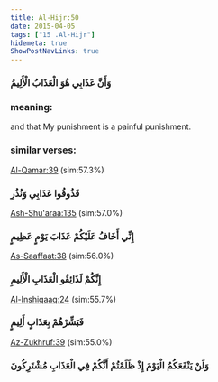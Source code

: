 ```yaml
---
title: Al-Hijr:50
date: 2015-04-05
tags: ["15 .Al-Hijr"]
hidemeta: true 
ShowPostNavLinks: true 
---
```

### وَأَنَّ عَذَابِي هُوَ الْعَذَابُ الْأَلِيمُ
### meaning: 
and that My punishment is a painful punishment.
### similar verses: 

[Al-Qamar:39](/54/39) (sim:57.3%)

### فَذُوقُوا عَذَابِي وَنُذُرِ

[Ash-Shu'araa:135](/26/135) (sim:57.0%)

### إِنِّي أَخَافُ عَلَيْكُمْ عَذَابَ يَوْمٍ عَظِيمٍ

[As-Saaffaat:38](/37/38) (sim:56.0%)

### إِنَّكُمْ لَذَائِقُو الْعَذَابِ الْأَلِيمِ

[Al-Inshiqaaq:24](/84/24) (sim:55.7%)

### فَبَشِّرْهُمْ بِعَذَابٍ أَلِيمٍ

[Az-Zukhruf:39](/43/39) (sim:55.0%)

### وَلَنْ يَنْفَعَكُمُ الْيَوْمَ إِذْ ظَلَمْتُمْ أَنَّكُمْ فِي الْعَذَابِ مُشْتَرِكُونَ
